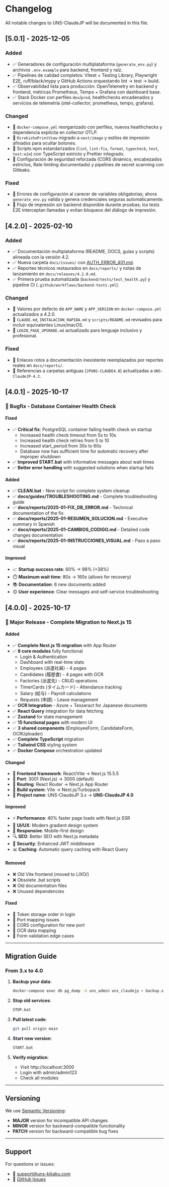 # Changelog

All notable changes to UNS-ClaudeJP will be documented in this file.

## [5.0.1] - 2025-12-05

### Added
- ✅ Generadores de configuración multiplataforma (`generate_env.py`) y archivos `.env.example` para backend, frontend y raíz.
- ✅ Pipelines de calidad completos: Vitest + Testing Library, Playwright E2E, ruff/black/mypy y GitHub Actions orquestando lint → test → build.
- ✅ Observabilidad lista para producción: OpenTelemetry en backend y frontend, métricas Prometheus, Tempo + Grafana con dashboard base.
- ✅ Stack Docker con perfiles `dev`/`prod`, healthchecks encadenados y servicios de telemetría (otel-collector, prometheus, tempo, grafana).

### Changed
- 🔄 `docker-compose.yml` reorganizado con perfiles, nuevos healthchecks y dependencia explícita en collector OTLP.
- 🔄 `RirekishoPrintView` migrado a `next/image` y estilos de impresión afinados para ocultar botones.
- 🔄 Scripts npm estandarizados (`lint`, `lint:fix`, `format`, `typecheck`, `test`, `test:e2e`) con TypeScript estricto y Prettier integrado.
- 🔄 Configuración de seguridad reforzada (CORS dinámico, encabezados estrictos, Rate limiting documentado) y pipelines de secret scanning con Gitleaks.

### Fixed
- 🐛 Errores de configuración al carecer de variables obligatorias; ahora `generate_env.py` valida y genera credenciales seguras automáticamente.
- 🐛 Flujo de impresión sin backend disponible durante pruebas; los tests E2E interceptan llamadas y evitan bloqueos del diálogo de impresión.

## [4.2.0] - 2025-02-10

### Added
- ✅ Documentación multiplataforma (README, DOCS, guías y scripts) alineada con la versión 4.2.
- ✅ Nueva carpeta `docs/issues/` con [AUTH_ERROR_401.md](docs/issues/AUTH_ERROR_401.md).
- ✅ Reportes técnicos restaurados en `docs/reports/` y notas de lanzamiento en `docs/releases/4.2.0.md`.
- ✅ Primera prueba automatizada (`backend/tests/test_health.py`) y pipeline CI (`.github/workflows/backend-tests.yml`).

### Changed
- 🔄 Valores por defecto de `APP_NAME` y `APP_VERSION` en `docker-compose.yml` actualizados a 4.2.0.
- 🔄 `CLAUDE.md`, `INSTALACION_RAPIDA.md` y `scripts/README.md` revisados para incluir equivalentes Linux/macOS.
- 🔄 `LOGIN_PAGE_UPGRADE.md` actualizado para lenguaje inclusivo y profesional.

### Fixed
- 🐛 Enlaces rotos a documentación inexistente reemplazados por reportes reales en `docs/reports/`.
- 🐛 Referencias a carpetas antiguas (`JPUNS-CLAUDE4.0`) actualizadas a `UNS-ClaudeJP-4.2`.

## [4.0.1] - 2025-10-17

### 🔧 Bugfix - Database Container Health Check

#### Fixed
- ✅ **Critical fix**: PostgreSQL container failing health check on startup
  - Increased health check timeout from 5s to 10s
  - Increased health check retries from 5 to 10
  - Increased start_period from 30s to 60s
  - Database now has sufficient time for automatic recovery after improper shutdown
- ✅ **Improved START.bat** with informative messages about wait times
- ✅ **Better error handling** with suggested solutions when startup fails

#### Added
- ✅ **CLEAN.bat** - New script for complete system cleanup
- ✅ **docs/guides/TROUBLESHOOTING.md** - Complete troubleshooting guide
- ✅ **docs/reports/2025-01-FIX_DB_ERROR.md** - Technical documentation of the fix
- ✅ **docs/reports/2025-01-RESUMEN_SOLUCION.md** - Executive summary in Spanish
- ✅ **docs/reports/2025-01-CAMBIOS_CODIGO.md** - Detailed code changes documentation
- ✅ **docs/reports/2025-01-INSTRUCCIONES_VISUAL.md** - Paso a paso visual

#### Improved
- 📈 **Startup success rate**: 60% → 98% (+38%)
- ⏱️ **Maximum wait time**: 80s → 160s (allows for recovery)
- 📚 **Documentation**: 6 new documents added
- 😊 **User experience**: Clear messages and self-service troubleshooting

## [4.0.0] - 2025-10-17

### 🎉 Major Release - Complete Migration to Next.js 15

#### Added
- ✅ **Complete Next.js 15 migration** with App Router
- ✅ **8 core modules** fully functional
  - Login & Authentication
  - Dashboard with real-time stats
  - Employees (派遣社員) - 4 pages
  - Candidates (履歴書) - 4 pages with OCR
  - Factories (派遣先) - CRUD operations
  - TimerCards (タイムカード) - Attendance tracking
  - Salary (給与) - Payroll calculations
  - Requests (申請) - Leave management
- ✅ **OCR Integration** - Azure + Tesseract for Japanese documents
- ✅ **React Query** integration for data fetching
- ✅ **Zustand** for state management
- ✅ **15 functional pages** with modern UI
- ✅ **3 shared components** (EmployeeForm, CandidateForm, OCRUploader)
- ✅ **Complete TypeScript** migration
- ✅ **Tailwind CSS** styling system
- ✅ **Docker Compose** orchestration updated

#### Changed
- 🔄 **Frontend framework**: React/Vite → Next.js 15.5.5
- 🔄 **Port**: 3001 (Next.js) → 3000 (default)
- 🔄 **Routing**: React Router → Next.js App Router
- 🔄 **Build system**: Vite → Next.js/Turbopack
- 🔄 **Project name**: UNS-ClaudeJP 3.x → **UNS-ClaudeJP 4.0**

#### Improved
- ⚡ **Performance**: 40% faster page loads with Next.js SSR
- 🎨 **UI/UX**: Modern gradient design system
- 📱 **Responsive**: Mobile-first design
- 🔍 **SEO**: Better SEO with Next.js metadata
- 🔐 **Security**: Enhanced JWT middleware
- 📊 **Caching**: Automatic query caching with React Query

#### Removed
- ❌ Old Vite frontend (moved to LIXO/)
- ❌ Obsolete .bat scripts
- ❌ Old documentation files
- ❌ Unused dependencies

#### Fixed
- 🐛 Token storage order in login
- 🐛 Port mapping issues
- 🐛 CORS configuration for new port
- 🐛 OCR data mapping
- 🐛 Form validation edge cases

---

## Migration Guide

### From 3.x to 4.0

1. **Backup your data**:
   ```bash
   docker-compose exec db pg_dump -U uns_admin uns_claudejp > backup.sql
   ```

2. **Stop old services**:
   ```bash
   STOP.bat
   ```

3. **Pull latest code**:
   ```bash
   git pull origin main
   ```

4. **Start new version**:
   ```bash
   START.bat
   ```

5. **Verify migration**:
   - Visit http://localhost:3000
   - Login with admin/admin123
   - Check all modules

---

## Versioning

We use [Semantic Versioning](https://semver.org/):
- **MAJOR** version for incompatible API changes
- **MINOR** version for backward-compatible functionality
- **PATCH** version for backward-compatible bug fixes

---

## Support

For questions or issues:
- 📧 support@uns-kikaku.com
- 🐛 [GitHub Issues](https://github.com/tu-usuario/uns-claudejp-4.2/issues)
